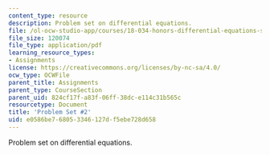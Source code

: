 ```yaml
---
content_type: resource
description: Problem set on differential equations.
file: /ol-ocw-studio-app/courses/18-034-honors-differential-equations-spring-2009/e0586be768053346127df5ebe728d658_MIT18_034s09_pset02.pdf
file_size: 120074
file_type: application/pdf
learning_resource_types:
- Assignments
license: https://creativecommons.org/licenses/by-nc-sa/4.0/
ocw_type: OCWFile
parent_title: Assignments
parent_type: CourseSection
parent_uid: 824cf17f-a83f-06ff-38dc-e114c31b565c
resourcetype: Document
title: 'Problem Set #2'
uid: e0586be7-6805-3346-127d-f5ebe728d658
---
```

Problem set on differential equations.